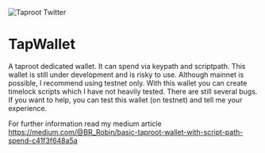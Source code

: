 ![Taproot Twitter](https://user-images.githubusercontent.com/30496048/156334114-51db784d-f341-4280-8b33-e2454e1aa1b9.png)


# TapWallet
A taproot dedicated wallet. It can spend via keypath and scriptpath.
This wallet is still under development and is risky to use.
Although mainnet is possible, I recommend using testnet only.
With this wallet you can create timelock scripts which I have not heavily tested.
There are still several bugs. 
If you want to help, you can test this wallet (on testnet) and tell me your experience.

For further information read my medium article https://medium.com/@BR_Robin/basic-taproot-wallet-with-script-path-spend-c41f3f648a5a
